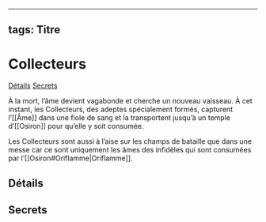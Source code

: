 
---
tags: Titre
---

# Collecteurs
<span class="nav">[Détails](#Détails) [Secrets](#Secrets)</span>

À la mort, l’âme devient vagabonde et cherche un nouveau vaisseau. À cet instant, les Collecteurs, des adeptes spécialement formés, capturent l’[[Âme]] dans une fiole de sang et la transportent jusqu’à un temple d’[[Osiron]] pour qu’elle y soit consumée.

Les Collecteurs sont aussi à l’aise sur les champs de bataille que dans une messe car ce sont uniquement les âmes des infidèles qui sont consumées par l’[[Osiron#Oriflamme|Oriflamme]].

## Détails
## Secrets